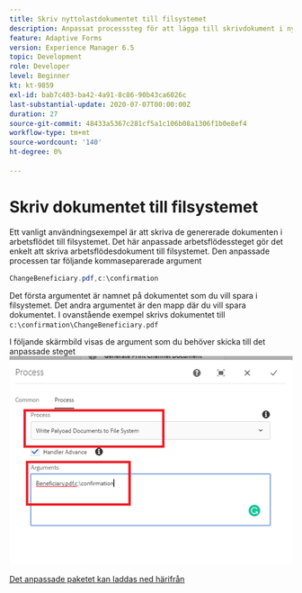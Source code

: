 ```yaml
---
title: Skriv nyttolastdokumentet till filsystemet
description: Anpassat processsteg för att lägga till skrivdokument i nyttolastmappen i filsystemet
feature: Adaptive Forms
version: Experience Manager 6.5
topic: Development
role: Developer
level: Beginner
kt: kt-9859
exl-id: bab7c403-ba42-4a91-8c86-90b43ca6026c
last-substantial-update: 2020-07-07T00:00:00Z
duration: 27
source-git-commit: 48433a5367c281cf5a1c106b08a1306f1b0e8ef4
workflow-type: tm+mt
source-wordcount: '140'
ht-degree: 0%

---
```


# Skriv dokumentet till filsystemet

Ett vanligt användningsexempel är att skriva de genererade dokumenten i arbetsflödet till filsystemet.
Det här anpassade arbetsflödessteget gör det enkelt att skriva arbetsflödesdokument till filsystemet.
Den anpassade processen tar följande kommaseparerade argument

```java
ChangeBeneficiary.pdf,c:\confirmation
```

Det första argumentet är namnet på dokumentet som du vill spara i filsystemet. Det andra argumentet är den mapp där du vill spara dokumentet. I ovanstående exempel skrivs dokumentet till `c:\confirmation\ChangeBeneficiary.pdf`

I följande skärmbild visas de argument som du behöver skicka till det anpassade steget
![write-payload-file-system](assets/write-payload-file-system.png)

[Det anpassade paketet kan laddas ned härifrån](/help/forms/assets/common-osgi-bundles/SetValueApp.core-1.0-SNAPSHOT.jar)
